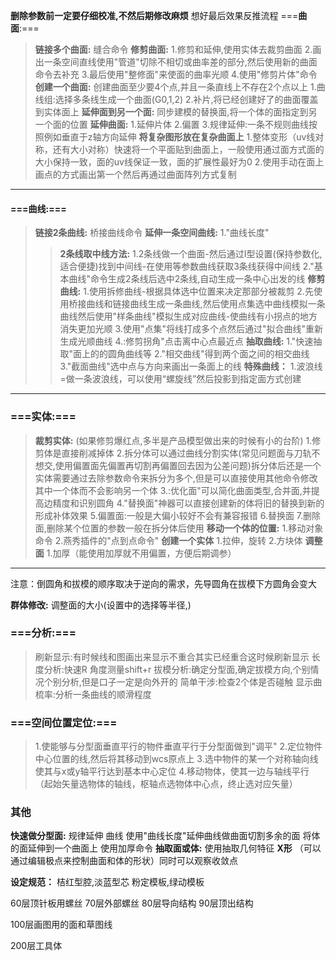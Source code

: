   **删除参数前一定要仔细校准,不然后期修改麻烦**
   想好最后效果反推流程
===**曲面**:===
  >**链接多个曲面:**
  >缝合命令
  >**修剪曲面:**
  >1.修剪和延伸,使用实体去裁剪曲面
  >2.画出一条空间直线使用"管道"切除不相切或曲率差的部分,然后使用新的曲面命令去补充
  >3.最后使用"整修面"来使面的曲率光顺
  >4.使用"修剪片体"命令
  >**创建一个曲面:**
  >创建曲面至少要4个点,并且一条直线上不存在2个点以上
  >1.曲线组:选择多条线生成一个曲面(G0,1,2)
  >2.补片,将已经创建好了的曲面覆盖到实体面上
  >**延伸面到另一个面:**
  >同步建模的替换面,将一个体的面指定到另一个面的位置
  >**延伸曲面:**
  >1.延伸片体
  >2.偏置
  >3.规律延伸:一条不规则曲线按照例如垂直于z轴方向延伸
  >**将复杂图形放在复杂曲面上**
  >1.整体变形（uv线对称，还有大小对称）快速将一个平面贴到曲面上，一般使用通过面方式面的大小保持一致，面的uv线保证一致，面的扩展性最好为0
  >2.使用手动在面上画点的方式画出第一个然后再通过曲面阵列方式复制
  >
  ---
  
#### ===**曲线**:===
>**链接2条曲线:**
>桥接曲线命令
>**延伸一条空间曲线:**
>1."曲线长度"
>>**2条线取中线方法:**
>>1.2条线做一个曲面-然后通过I型设置(保持参数化,适合便捷)找到中间线-在使用等参数曲线获取3条线获得中间线
>>2."基本曲线"命令生成2条线后选中2条线,自动生成一条中心出发的线
>**修剪曲线:**
>1.使用拆修曲线-根据具体选中位置来决定那部分被裁剪
>2.先使用桥接曲线和链接曲线生成一条曲线,然后使用点集选中曲线模拟一条曲线然后使用"样条曲线"模拟生成对应曲线-使曲线有小拐点的地方消失更加光顺
>3.使用"点集"将线打成多个点然后通过"拟合曲线"重新生成光顺曲线
>4.:修剪拐角"点击离中心点最近点
>**抽取曲线:**
>1."快速抽取"面上的的圆角曲线等
>2."相交曲线"得到两个面之间的相交曲线
>3."截面曲线"选中点与方向来画出一条面上的线
>**特殊曲线：**
>1.波浪线=做一条波浪线，可以使用“螺旋线”然后投影到指定面方式创建
---

### ===**实体**:===
>**裁剪实体:**
>(如果修剪爆红点,多半是产品模型做出来的时候有小的台阶)
>1.修剪体是直接削减掉体
>2.拆分体可以通过曲线分割实体(常见问题面与刀轨不想交,使用偏置面先偏置再切割再偏置回去因为公差问题)拆分体后还是一个实体需要通过去除参数命令来拆分为多个,但是可以直接使用其他命令修改其中一个体而不会影响另一个体
>3.:优化面"可以简化曲面类型,合并面,并提高边精度和识别圆角
>4."替换面"神器可以直接创建新的体将旧的替换到新的形成补体效果
>5.偏置面:一般是大偏小较好不会有兼容报错
>6.替换面
>7.删除面,删除某个位置的参数一般在拆分体后使用
>**移动一个体的位置:**
>1.移动对象命令
>2.燕秀插件的"点到点命令"
>**创建一个实体**
>1.拉伸，旋转
>2.方块体
>**调整面**
>1.加厚（能使用加厚就不用偏置，方便后期调参）
---
注意：倒圆角和拔模的顺序取决于逆向的需求，先导圆角在拔模下方圆角会变大

**群体修改:**
调整面的大小(设置中的选择等半径,)

### ===**分析:**===
>刷新显示:有时候线和图画出来显示不重合其实已经重合这时候刷新显示
>长度分析:快速R  角度测量shift+r
>拔模分析:确定分型面,确定拔模方向,个别情况个别分析,但是口子一定是向外开的
>简单干涉:检查2个体是否碰触
>显示曲梳率:分析一条曲线的顺滑程度
>

### ===**空间位置定位:**===
>1.使能够与分型面垂直平行的物件垂直平行于分型面做到"调平"
>2.定位物件中心位置的线,然后将其移动到wcs原点上
>3.选中物件的某一个对称轴向线使其与x或y轴平行达到基本中心定位
>4.移动物体，使其一边与轴线平行（起始矢量选物体的轴线，枢轴点选物体中心点，终止选对应矢量）
>


### 其他
**快速做分型面:**
规律延伸  曲线
使用"曲线长度"延伸曲线做曲面切割多余的面
将体的面延伸到一个曲面上
使用加厚命令
**抽取面或体:**
使用抽取几何特征
**X形**
（可以通过编辑极点来控制曲面和体的形状）同时可以观察收敛点


**设定规范：**
桔红型腔,淡蓝型芯
粉定模板,绿动模板

60层顶针板用螺丝
70层外部螺丝
80层导向结构
90层顶出结构


100层画图用的面和草图线


200层工具体


